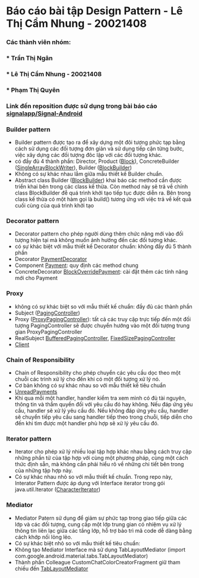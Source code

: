 # Báo cáo bài tập Design Pattern - Lê Thị Cẩm Nhung - 20021408

### Các thành viên nhóm: 
### * Trần Thị Ngân
### * Lê Thị Cẩm Nhung - 20021408
### * Phạm Thị Quyên

### **Link đến reposition được sử dụng trong bài báo cáo [signalapp/Signal-Android](http:/https://github.com/signalapp/Signal-Android)**

### Builder pattern
* Builder pattern được tạo ra để xây dựng một đôi tượng phức tạp bằng cách sử dụng các đối tượng đơn giản và sử dụng tiếp cận từng bước, việc xây dựng các đối tượng đôc lập với các đối tượng khác.
* có đầy đủ 4 thành phần: Director, Product ([Block](http://https://github.com/prestodb/presto/blob/2ad67dcf000be86ebc5ff7732bbb9994c8e324a8/presto-common/src/main/java/com/facebook/presto/common/block/Block.java)), ConcreteBuilder ([SingleArrayBlockWriter](http://https://github.com/prestodb/presto/blob/2ad67dcf000be86ebc5ff7732bbb9994c8e324a8/presto-common/src/main/java/com/facebook/presto/common/block/SingleArrayBlockWriter.java)), Builder ([BlockBuilder](http://https://github.com/prestodb/presto/blob/2ad67dcf000be86ebc5ff7732bbb9994c8e324a8/presto-common/src/main/java/com/facebook/presto/common/block/BlockBuilder.java#L19))
* Không có sự khác nhau lắm giữa mẫu thiết kế Builder chuẩn.
* Abstract class Builder ([BlockBuilder](http://https://github.com/prestodb/presto/blob/2ad67dcf000be86ebc5ff7732bbb9994c8e324a8/presto-common/src/main/java/com/facebook/presto/common/block/BlockBuilder.java#L19)) khai báo các method cần được triển khai bên trong các class kế thừa. Còn method này sẽ trả về chính class BlockBuilder đễ quá trình khởi tạo tiếp tục được diễn ra. Bên trong class kế thừa có một hàm gọi là build() tương ứng với việc trả về kết quả cuối cùng của quá trình khởi tạo

### Decorator pattern
* Decorator pattern cho phép người dùng thêm chức năng mới vào đối tượng hiện tại mà không muốn ảnh hưởng đến các đối tượng khác.
* có sự khác biệt với mẫu thiết kế Decorator chuẩn: không đầy đủ 5 thành phần
* Decorator [PaymentDecorator](http://https://github.com/signalapp/Signal-Android/blob/24ac705fe89ce41f78db42f17dfb4bf8da789c53/app/src/main/java/org/thoughtcrime/securesms/payments/PaymentDecorator.java)
* Component [Payment](https://github.com/signalapp/Signal-Android/blob/24ac705fe89ce41f78db42f17dfb4bf8da789c53/app/src/main/java/org/thoughtcrime/securesms/payments/Payment.java#L20): quy định các method chung
* ConcreteDecorator [BlockOverridePayment](https://github.com/signalapp/Signal-Android/blob/24ac705fe89ce41f78db42f17dfb4bf8da789c53/app/src/main/java/org/thoughtcrime/securesms/payments/reconciliation/LedgerReconcile.java#L238): cài đặt thêm các tính năng mới cho Payment

### Proxy
* không có sự khác biệt so với mẫu thiết kế chuẩn: đầy đủ các thành phần
* Subject ([PagingController](https://github.com/signalapp/Signal-Android/blob/8c9eb880cf9cd9c5cac0364f4f0ff47702fca091/paging/lib/src/main/java/org/signal/paging/PagingController.java#L4))
* Proxy ([ProxyPagingController](https://github.com/signalapp/Signal-Android/blob/8c9eb880cf9cd9c5cac0364f4f0ff47702fca091/paging/lib/src/main/java/org/signal/paging/ProxyPagingController.java)): tất cả các truy cập trực tiếp đến một đối tượng PagingController sẽ được chuyển hướng vào một đối tượng trung gian ProxyPagingController
* RealSubject [BufferedPagingController](https://github.com/signalapp/Signal-Android/blob/8c9eb880cf9cd9c5cac0364f4f0ff47702fca091/paging/lib/src/main/java/org/signal/paging/BufferedPagingController.java), [FixedSizePagingController](https://github.com/signalapp/Signal-Android/blob/8c9eb880cf9cd9c5cac0364f4f0ff47702fca091/paging/lib/src/main/java/org/signal/paging/FixedSizePagingController.java)
* [Client](https://github.com/signalapp/Signal-Android/blob/223c0c4bce348749917856809c3eb6f9df4b0567/app/src/main/java/org/thoughtcrime/securesms/logsubmit/SubmitDebugLogViewModel.java#L39)

### Chain of Responsibility
* Chain of Responsibility cho phép chuyển các yêu cầu dọc theo một chuỗi các trình xử lý cho đến khi có một đối tượng xử lý nó.
* Cơ bản không có sự khác nhau so với mẫu thiết kế tiêu chuẩn
* [UnreadPayments](https://github.com/signalapp/Signal-Android/blob/24ac705fe89ce41f78db42f17dfb4bf8da789c53/app/src/main/java/org/thoughtcrime/securesms/conversationlist/model/UnreadPayments.java)
* Khi qua mỗi một handler, handler kiểm tra xem mình có đủ tài nguyên, thông tin và thẩm quyền đối với yêu cầu đó hay không. Nếu đáp ứng yêu cầu, handler sẽ xử lý yêu cầu đó. Nếu không đáp ứng yêu cầu, handler sẽ chuyển tiếp yêu cầu sang handler tiếp theo trong chuỗi, tiếp diễn cho đến khi tìm được một handler phù hợp sẽ xử lý yêu cầu đó.

### Iterator pattern
* Iterator cho phép xử lý nhiều loại tập hợp khác nhau bằng cách truy cập những phần tử của tập hợp với cùng một phương pháp, cùng một cách thức định sẵn, mà không cần phải hiểu rõ về những chi tiết bên trong của những tập hợp này.
* Có sự khác nhau nhỏ so với mẫu thiết kế chuẩn. Trong repo này, Interator Pattern được áp dụng với Interface iterator trong gói java.util.Iterator ([CharacterIterator](https://github.com/signalapp/Signal-Android/blob/d74e9f74103ad76eb7b5378e06fb789e7b365767/app/src/main/java/org/thoughtcrime/securesms/util/CharacterIterable.java#L26))

### Mediator
* Mediator Patern sử dụng để giảm sự phức tạp trong giao tiếp giữa các lớp và các đối tượng, cung cấp một lớp trung gian có nhiệm vụ xử lý thông tin liên lạc giữa các tầng lớp, hỗ trợ bảo trì mã code dễ dàng bằng cách khớp nối lỏng lẻo.
* Có sự khác biệt nhỏ so với mẫu thiết kế tiêu chuẩn:
* Không tạo Mediator Interface mà sử dụng TabLayoutMediator (import com.google.android.material.tabs.TabLayoutMediator)
* Thành phần Colleague CustomChatColorCreatorFragment giữ tham chiếu đến [TabLayoutMediator](https://github.com/signalapp/Signal-Android/blob/811bef8c35291219b13a0995dfb8a50ef6d6b3d7/app/src/main/java/org/thoughtcrime/securesms/conversation/colors/ui/custom/CustomChatColorCreatorFragment.kt#21)

